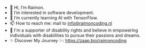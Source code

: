 - 👋 Hi, I’m Raimon.
- 👀 I’m interested in software development.
- 🌱 I’m currently learning AI with TensorFlow.
- 📫 How to reach me: mail to info@raimoncoding.nl
- 💪 I'm a supporter of disability rights and believe in empowering individuals with disabilities to pursue their passions and dreams.
- ✨ Discover My Journey ✨: https://zaap.bio/raimoncoding

<!---
raimoncoding/raimoncoding is a ✨ special ✨ repository because its `README.md` (this file) appears on your GitHub profile.
You can click the Preview link to take a look at your changes.
--->
